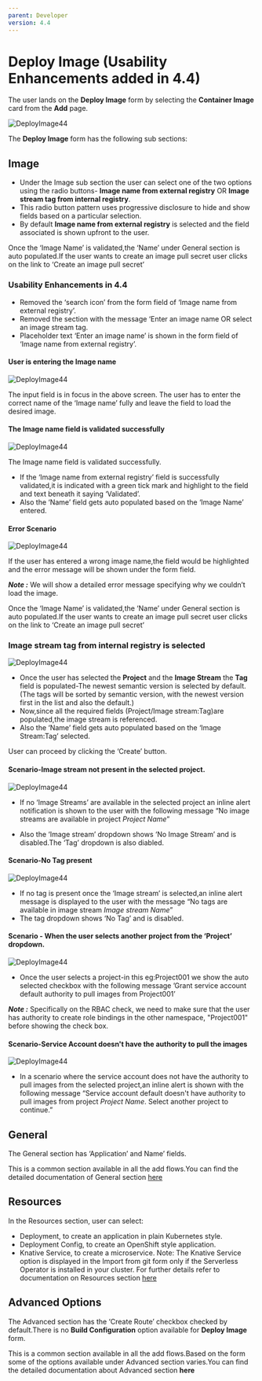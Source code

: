 ```yaml
---
parent: Developer
version: 4.4
---
```


# Deploy Image (Usability Enhancements added in 4.4)

The user lands on the **Deploy Image** form by selecting the **Container Image** card from the **Add** page.

![DeployImage44](img/D1eployImage44.png)

The **Deploy Image** form has the following sub sections:
## Image
* Under the Image sub section the user can select one of the two options using the radio buttons- **Image name from external registry** OR **Image stream tag from internal registry**.
* This radio button pattern uses progressive disclosure to hide and show fields based on a particular selection. 
* By default **Image name from external registry** is selected and the field associated is shown upfront to the user.

 Once the ‘Image Name’ is validated,the ‘Name’ under General section is auto populated.If the user wants to create an image pull secret user clicks on the link to ‘Create an image pull secret’

### Usability Enhancements in 4.4
* Removed the ‘search icon’ from the form field of ‘Image name from external registry’.
* Removed the section with the message ‘Enter an image name OR select an image stream tag.
* Placeholder text ‘Enter an image name’ is shown in the form field of ‘Image name from external registry’.

#### User is entering the Image name

![DeployImage44](img/I2magenameselected.png)

The input field is in focus in the above screen.
The user has to enter the correct name of the ‘Image name’ fully and leave the field to load the desired image.
#### The Image name field is validated successfully

![DeployImage44](img/I3magenamevalidated.png)

  
The Image name field is validated successfully.

* If the ‘Image name from external registry’ field is successfully validated,it is indicated with a green tick mark and highlight to the field and text beneath it saying ‘Validated’.
* Also the ‘Name’ field gets auto populated based on the ‘Image Name’ entered.

#### Error Scenario

![DeployImage44](img/E4rrorscenarioimgname.png)

If the user has entered a wrong image name,the field would be highlighted and the error message will be shown under the form field.

**_Note :_** We will show a detailed error message specifying why we couldn’t load the image.



Once the ‘Image Name’ is validated,the ‘Name’ under General section is auto populated.If the user wants to create an image pull secret user clicks on the link to ‘Create an image pull secret’

### **Image stream tag from internal registry** is selected

![DeployImage44](img/D5eployImage-imagetag.png)

* Once the user has selected the **Project** and  the **Image Stream** the **Tag** field is populated-The newest semantic version is selected by default. 
(The tags will be sorted by semantic version, with the newest version first in the list and also the default.)
* Now,since all the required fields (Project/Image stream:Tag)are populated,the image stream is referenced.
* Also the ‘Name’ field gets auto populated based on the ‘Image Stream:Tag’ selected.
  
User can proceed by clicking the ‘Create’ button.

#### Scenario-Image stream not present in the selected project.

![DeployImage44](img/N6oimgstream.png)


* If no ‘Image Streams’ are available in the selected project an inline alert notification is shown to the user with the following message “No image streams are available in project _Project Name_”

* Also the ‘Image stream’ dropdown shows ‘No Image Stream’ and is disabled.The ‘Tag’ dropdown is also diabled.

#### Scenario-No Tag present 

![DeployImage44](img/N7otag.png)

* If no tag is present once the ‘Image stream’ is selected,an inline alert message is displayed to the user with the message “No tags are available in image stream _Image stream Name_”
* The tag dropdown shows ‘No Tag’ and is disabled.

#### Scenario - When the user selects another project from the ‘Project’ dropdown.

![DeployImage44](img/G8rantaccess.png)

* Once the user selects a project-in this eg:Project001 we show the auto selected checkbox with the following message ’Grant service account default authority to pull images from Project001’

**_Note :_** 
Specifically on the RBAC check, we need to make sure that the user has authority to create role bindings in the other namespace, "Project001" before showing the check box.

#### Scenario-Service Account doesn't have the authority to pull the images

![DeployImage44](img/N9oauthority.png)

* In a scenario where the service account does not have the authority to pull images from the selected project,an inline alert is shown with the following message “Service account default doesn't have authority to pull images from project _Project Name_. Select another project to continue.”

## General 
The General section has ‘Application’ and Name’ fields.

This is a common section available in all the add flows.You can find the detailed documentation of General section  [here](https://openshift.github.io/openshift-origin-design/designs/developer/add/Container-Image/Deploy-Image)

## Resources
In the Resources section, user can select:
* Deployment, to create an application in plain Kubernetes style.
* Deployment Config, to create an OpenShift style application.
* Knative Service, to create a microservice.
  Note: The Knative Service option is displayed in the Import from git form only if the Serverless Operator is installed in your cluster. 
  For further details refer to documentation on Resources section  [here](https://openshift.github.io/openshift-origin-design/designs/developer/add-43/sections/resources/resources)


## Advanced Options 
The Advanced section has the ‘Create Route’ checkbox checked by default.There is no **Build Configuration** option available for **Deploy Image** form.


This is a common section available in all the add flows.Based on the form some of the options available under Advanced section varies.You can find the detailed documentation about Advanced section **here**
